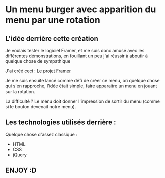 # Un menu burger avec apparition du menu par une rotation

## L'idée derrière cette création

Je voulais tester le logiciel Framer, et me suis donc amusé avec les différentes démonstrations, en fouillant un peu j'ai réussir à aboutir à quelque chose de sympathique 

J'ai créé ceci : [Le projet Framer](https://framer.com/projects/Menu-Burger-aCN0a5nSJHGLgsT81OIu)

Je me suis ensuite lancé comme défi de créer ce menu, où quelque chose qui s'en rapproche, l'idée était simple, faire apparaitre un menu en jouant sur la rotation.

La difficulté ? Le menu doit donner l'impression de sortir du menu (comme si le bouton devenait notre menu).

## Les technologies utilisés derrière : 

Quelque chose d'assez classique : 

* HTML
* CSS
* jQuery


## ENJOY :D
